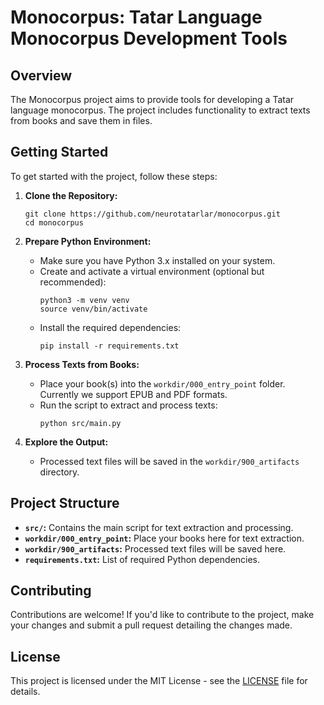 # Monocorpus: Tatar Language Monocorpus Development Tools


## Overview

The Monocorpus project aims to provide tools for developing a Tatar language monocorpus. The project includes functionality to extract texts from books and save them in files.

## Getting Started

To get started with the project, follow these steps:

1. **Clone the Repository:**
   ```
   git clone https://github.com/neurotatarlar/monocorpus.git
   cd monocorpus
   ```

2. **Prepare Python Environment:**
   - Make sure you have Python 3.x installed on your system.
   - Create and activate a virtual environment (optional but recommended):
     ```
     python3 -m venv venv
     source venv/bin/activate
     ```
   - Install the required dependencies:
     ```
     pip install -r requirements.txt
     ```

3. **Process Texts from Books:**
   - Place your book(s) into the `workdir/000_entry_point` folder. Currently we support EPUB and PDF formats.
   - Run the script to extract and process texts:
     ```
     python src/main.py
     ```

4. **Explore the Output:**
   - Processed text files will be saved in the `workdir/900_artifacts` directory.

## Project Structure

- **`src/`:** Contains the main script for text extraction and processing.
- **`workdir/000_entry_point`:** Place your books here for text extraction.
- **`workdir/900_artifacts`:** Processed text files will be saved here.
- **`requirements.txt`:** List of required Python dependencies.

## Contributing

Contributions are welcome! If you'd like to contribute to the project, make your changes and submit a pull request detailing the changes made.

## License

This project is licensed under the MIT License - see the [LICENSE](LICENSE) file for details.

